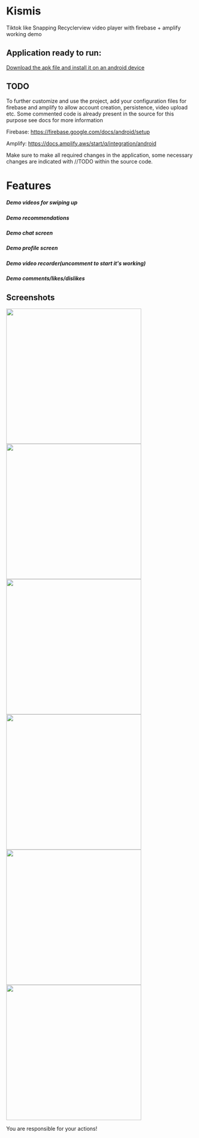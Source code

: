 # Kismis
Tiktok like Snapping Recyclerview video player with firebase + amplify working demo

## Application ready to run:

[Download the apk file and install it on an android device](https://github.com/Simple-Harmonics/Kismis/tree/master/app/build/outputs/apk/debug)

## TODO
To further customize and use the project, add your configuration files for firebase and amplify to allow account creation, persistence, video upload etc. 
Some commented code is already present in the source for this purpose see docs for more information

Firebase: https://firebase.google.com/docs/android/setup

Amplify: https://docs.amplify.aws/start/q/integration/android

Make sure to make all required changes in the application, some necessary changes are indicated with //TODO within the source code.

# Features
##### Demo videos for swiping up
##### Demo recommendations
##### Demo chat screen
##### Demo profile screen
##### Demo video recorder(uncomment to start it's working)
##### Demo comments/likes/dislikes

## Screenshots
<img src="https://github.com/Simple-Harmonics/Kismis/blob/master/app/screenshots/Screenshot_2020-11-30-19-31-05-357_com.simpleharmonics.kismis.jpg" width="360">
<img src="https://github.com/Simple-Harmonics/Kismis/blob/master/app/screenshots/Screenshot_2020-11-30-19-34-52-296_com.simpleharmonics.kismis.jpg" width="360">
<img src="https://github.com/Simple-Harmonics/Kismis/blob/master/app/screenshots/Screenshot_2020-11-30-19-35-10-825_com.simpleharmonics.kismis.jpg" width="360">
<img src="https://github.com/Simple-Harmonics/Kismis/blob/master/app/screenshots/Screenshot_2020-11-30-19-35-17-848_com.simpleharmonics.kismis.jpg" width="360">
<img src="https://github.com/Simple-Harmonics/Kismis/blob/master/app/screenshots/Screenshot_2020-11-30-19-36-00-049_com.simpleharmonics.kismis.jpg" width="360">
<img src="https://github.com/Simple-Harmonics/Kismis/blob/master/app/screenshots/Screenshot_2020-11-30-19-36-04-175_com.simpleharmonics.kismis.jpg" width="360">

You are responsible for your actions!
